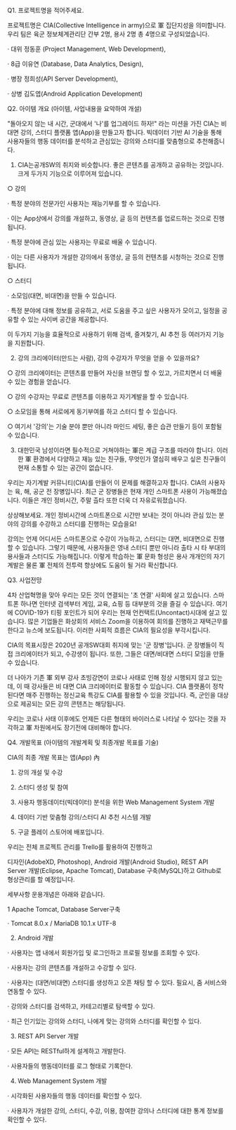 Q1. 프로젝트명을 적어주세요.

프로젝트명은 CIA(Collective Intelligence in army)으로 軍 집단지성을 의미합니다. 우리 팀은 육군 정보체계관리단 간부 2명, 용사 2명 총 4명으로 구성되었습니다.

· 대위 정동훈 (Project Management, Web Development),

· 8급 이유연 (Database, Data Analytics, Design),

· 병장 정희성(API Server Development),

· 상병 김도엽(Android Application Development)



Q2. 아이템 개요 (아이템, 사업내용을 요악하여 개설)

"돌아오지 않는 내 시간, 군대에서 '나'를 업그레이드 하자!" 라는 미션을 가진 CIA는 비대면 강의, 스터디 플랫폼 앱(App)을 만들고자 합니다. 빅데이터 기반 AI 기술을 통해 사용자들의 행동 데이터를 분석하고 관심있는 강의와 스터디를 맞춤형으로 추천해줍니다.

1. CIA는공개SW의 취지와 비슷합니다. 좋은 콘텐츠를 공개하고 공유하는 것입니다. 크게 두가지 기능으로 이루어져 있습니다.

○ 강의

· 특정 분야의 전문가인 사용자는 재능기부를 할 수 있습니다.

· 이는 App상에서 강의를 개설하고, 동영상, 글 등의 컨텐츠를 업로드하는 것으로 진행됩니다.

· 특정 분야에 관심 있는 사용자는 무료로 배울 수 있습니다.

· 이는 다른 사용자가 개설한 강의에서 동영상, 글 등의 컨텐츠를 시청하는 것으로 진행됩니다.

○ 스터디

· 소모임(대면, 비대면)을 만들 수 있습니다.

· 특정 분야에 대해 정보를 공유하고, 서로 도움을 주고 싶은 사용자가 모이고, 일정을 공유할 수 있는 사이버 공간을 제공합니다.

이 두가지 기능을 효율적으로 사용하기 위해 검색, 즐겨찾기, AI 추천 등 여러가지 기능을 지원합니다.



2. 강의 크리에이터(만드는 사람), 강의 수강자가 무엇을 얻을 수 있을까요?

○ 강의 크리에이터는 콘텐츠를 만들어 자신을 브랜딩 할 수 있고, 가르치면서 더 배울 수 있는 경험을 얻습니다.

○ 강의 수강자는 무료로 콘텐츠를 이용하고 자기계발을 할 수 있습니다.

○ 소모임을 통해 서로에게 동기부여를 하고 스터디 할 수 있습니다.

○ 여기서 '강의'는 기술 분야 뿐만 아니라 마인드 세팅, 좋은 습관 만들기 등이 포함될 수 있습니다.



3. 대한민국 남성이라면 필수적으로 거쳐야하는 軍은 계급 구조를 따라야 합니다. 이러한 軍 환경에서 다양하고 재능 있는 친구들, 무엇인가 열심히 배우고 싶은 친구들이 현재 소통할 수 있는 공간이 없습니다.

우리는 자기계발 커뮤니티(CIA)를 만들어 이 문제를 해결하고자 합니다. CIA의 사용자는 육, 해, 공군 전 장병입니다. 최근 군 장병들은 현재 개인 스마트폰 사용이 가능해졌습니다. 이들은 개인 정비시간, 주말 츨타 또한 더욱 더 자유로워졌습니다.

상상해보세요. 개인 정비시간에 스마트폰으로 시간만 보내는 것이 아니라 관심 있는 분야의 강의를 수강하고 스터디를 진행하는 모습을요!

강의는 언제 어디서든 스마트폰으로 수강이 가능하고, 스터디는 대면, 비대면으로 진행 할 수 있습니다. 그렇기 때문에, 사용자들은 영내 스터디 뿐만 아니라 출타 시 타 부대의 용사들과 스터디도 가능해집니다. 이렇게 학습하는 軍 문화 형성은 용사 개개인의 자기계발은 물론 軍 전체의 전투력 향상에도 도움이 될 거라 확신합니다.



Q3. 사업전망

4차 산업혁명을 맞아 우리는 모든 것이 연결되는 '초 연결' 사회에 살고 있습니다. 스마트폰 하나면 인터넷 검색부터 게임, 교육, 쇼핑 등 대부분의 것을 즐길 수 있습니다. 여기에 COVID-19가 티핑 포인트가 되어 우리는 현재 언컨택트(Uncontact)시대에 살고 있습니다. 많은 기업들은 화상회의 서비스 Zoom을 이용하여 회의를 진행하고 재택근무를 한다고 뉴스에 보도됩니다. 이러한 사회적 흐름은 CIA의 필요성을 부각시킵니다.

CIA의 목표시장은 2020년 공개SW대회 취지에 맞는 '군 장병'입니다. 군 장병들이 직접 크리에이터가 되고, 수강생이 됩니다. 또한, 그들은 대면/비대면 스터디 모임을 만들 수 있습니다.

더 나아가 기존 軍 외부 강사 초빙강연이 코로나 사태로 인해 정상 시행되지 않고 있는데, 이 때 강사들은 비 대면 CIA 크리에이터로 활동할 수 있습니다. CIA 플랫폼이 정착된다면 매주 진행하는 정신교육 특강도 CIA를 활용할 수 있을 것입니다. 즉, 군인을 대상으로 제공되는 모든 강의 콘텐츠는 해당됩니다.

우리는 코로나 사태 이후에도 언제든 다른 형태의 바이러스로 나타날 수 있다는 것을 자각하고 軍 차원에서도 장기전에 대비해야 합니다.



Q4. 개발목표 (아이템의 개발계획 및 최종개발 목표를 기술)

CIA의 최종 개발 목표는 앱(App) 內

1. 강의 개설 및 수강

2. 스터디 생성 및 참여

3. 사용자 행동데이터(빅데이터) 분석을 위한 Web Management System 개발

4. 데이터 기반 맞춤형 강의/스터디 AI 추천 시스템 개발

5. 구글 플레이 스토어에 배포입니다.



우리는 전체 프로젝트 관리를 Trello를 활용하여 진행하고

디자인(AdobeXD, Photoshop), Android 개발(Android Studio), REST API Server 개발(Eclipse, Apache Tomcat), Database 구축(MySQL)하고 Github로 형상관리를 할 예정입니다.

세부사항 운용개념은 아래와 같습니다.

1 Apache Tomcat, Database Server구축

· Tomcat 8.0.x / MariaDB 10.1.x UTF-8

2. Android 개발

· 사용자는 앱 내에서 회원가입 및 로그인하고 프로필 정보를 조회할 수 있다.

· 사용자는 강의 콘텐츠를 개설하고 수강할 수 있다.

· 사용자는 (대면/비대면) 스터디를 생성하고 오픈 채팅 할 수 있다. 필요시, 줌 서비스와 연동할 수 있다.

· 강의와 스터디를 검색하고, 카테고리별로 탐색할 수 있다.

· 최근 인기있는 강의와 스터디, 나에게 맞는 강의와 스터디를 확인할 수 있다.

3. REST API Server 개발

· 모든 API는 RESTful하게 설계하고 개발한다.

· 사용자들의 행동데이터를 로그 형태로 기록한다.

4. Web Management System 개발

· 시각화된 사용자들의 행동 데이터를 확인할 수 있다.

· 사용자가 개설한 강의, 스터디, 수강, 이용, 참여한 강의나 스터디에 대한 통계 정보를 확인할 수 있다.